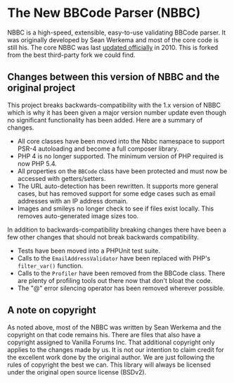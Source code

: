 # The New BBCode Parser (NBBC)

NBBC is a high-speed, extensible, easy-to-use validating BBCode parser. It was originally developed by Sean Werkema and
most of the core code is still his. The core NBBC was last [updated officially](http://nbbc.sourceforge.net/) in 2010.
This is forked from the best third-party fork we could find.

## Changes between this version of NBBC and the original project

This project breaks backwards-compatibility with the 1.x version of NBBC which is why it has been given a major version
number update even though no significant functionality has been added. Here are a summary of changes.

- All core classes have been moved into the Nbbc namespace to support PSR-4 autoloading and become a full composer library.
- PHP 4 is no longer supported. The minimum version of PHP required is now PHP 5.4.
- All properties on the `BBCode` class have been protected and must now be accessed with getters/setters.
- The URL auto-detection has been rewritten. It supports more general cases, but has removed support for some edge cases such as email addresses with an IP address domain.
- Images and smileys no longer check to see if files exist locally. This removes auto-generated image sizes too.

In addition to backwards-compatibility breaking changes there have been a few other changes that should not break backwards compatibility.

- Tests have been moved into a PHPUnit test suite.
- Calls to the `EmailAddressValidator` have been replaced with PHP's `filter_var()` function.
- Calls to the `Profiler` have been removed from the BBCode class. There are plenty of profiling tools out there now that don't bloat the code.
- The "@" error silencing operator has been removed wherever possible.

## A note on copyright

As noted above, most of the NBBC was written by Sean Werkema and the copyright on that code remains his. There are files that also have a copyright assigned to Vanilla Forums Inc. That additional copyright only applies to the changes made by us. It is not our intention to claim credit for the excellent work done by the original author. We are just following the rules of copyright the best we can. This library will always be licensed under the original open source license (BSDv2).
